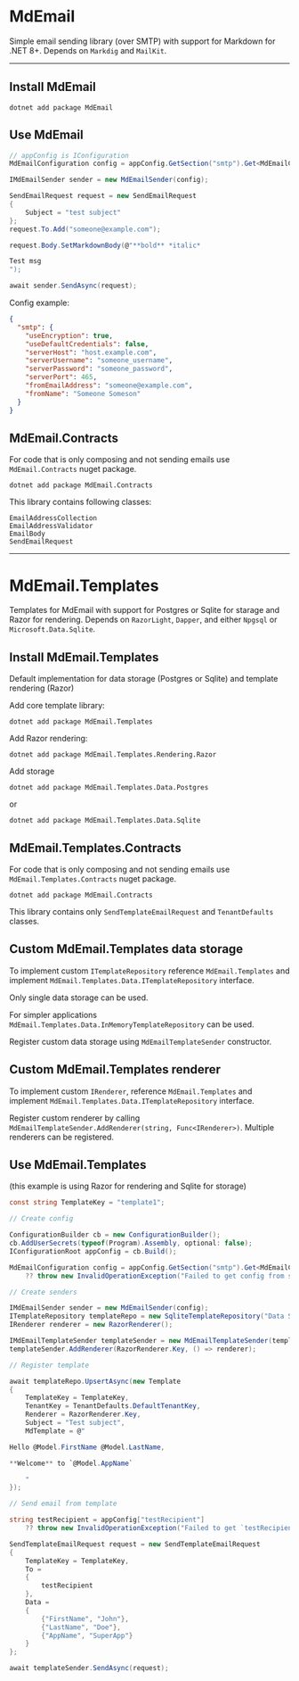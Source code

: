 # MdEmail

Simple email sending library (over SMTP) with support for Markdown for .NET 8+. Depends on `Markdig` and `MailKit`.

---

## Install MdEmail

```
dotnet add package MdEmail
```

## Use MdEmail

```csharp
// appConfig is IConfiguration
MdEmailConfiguration config = appConfig.GetSection("smtp").Get<MdEmailConfiguration>();

IMdEmailSender sender = new MdEmailSender(config);

SendEmailRequest request = new SendEmailRequest
{
    Subject = "test subject"
};
request.To.Add("someone@example.com");

request.Body.SetMarkdownBody(@"**bold** *italic*

Test msg
");

await sender.SendAsync(request);
```

Config example:
```json
{
  "smtp": {
    "useEncryption": true,
    "useDefaultCredentials": false,
    "serverHost": "host.example.com",
    "serverUsername": "someone_username",
    "serverPassword": "someone_password",
    "serverPort": 465,
    "fromEmailAddress": "someone@example.com",
    "fromName": "Someone Someson"
  }
}
```

## MdEmail.Contracts

For code that is only composing and not sending emails use `MdEmail.Contracts` nuget package.

```
dotnet add package MdEmail.Contracts
```

This library contains following classes:

```
EmailAddressCollection
EmailAddressValidator
EmailBody
SendEmailRequest
```

---

# MdEmail.Templates

Templates for MdEmail with support for Postgres or Sqlite for starage and Razor for rendering.
Depends on `RazorLight`, `Dapper`, and either `Npgsql` or `Microsoft.Data.Sqlite`.

## Install MdEmail.Templates

Default implementation for data storage (Postgres or Sqlite) and template rendering (Razor)

Add core template library:

```
dotnet add package MdEmail.Templates
```

Add Razor rendering:

```
dotnet add package MdEmail.Templates.Rendering.Razor
```

Add storage

```
dotnet add package MdEmail.Templates.Data.Postgres
```
or 
```
dotnet add package MdEmail.Templates.Data.Sqlite
```

## MdEmail.Templates.Contracts

For code that is only composing and not sending emails use `MdEmail.Templates.Contracts` nuget package.

```
dotnet add package MdEmail.Contracts
```

This library contains only `SendTemplateEmailRequest` and `TenantDefaults` classes.

## Custom MdEmail.Templates data storage

To implement custom `ITemplateRepository` reference `MdEmail.Templates` and implement `MdEmail.Templates.Data.ITemplateRepository` interface.

Only single data storage can be used.

For simpler applications `MdEmail.Templates.Data.InMemoryTemplateRepository` can be used.

Register custom data storage using `MdEmailTemplateSender` constructor.

## Custom MdEmail.Templates renderer

To implement custom `IRenderer`, reference `MdEmail.Templates` and implement `MdEmail.Templates.Data.ITemplateRepository` interface.

Register custom renderer by calling `MdEmailTemplateSender.AddRenderer(string, Func<IRenderer>)`.
Multiple renderers can be registered.

## Use MdEmail.Templates

(this example is using Razor for rendering and Sqlite for storage)

```csharp
const string TemplateKey = "template1";

// Create config

ConfigurationBuilder cb = new ConfigurationBuilder();
cb.AddUserSecrets(typeof(Program).Assembly, optional: false);
IConfigurationRoot appConfig = cb.Build();

MdEmailConfiguration config = appConfig.GetSection("smtp").Get<MdEmailConfiguration>()
    ?? throw new InvalidOperationException("Failed to get config from secrets");

// Create senders

IMdEmailSender sender = new MdEmailSender(config);
ITemplateRepository templateRepo = new SqliteTemplateRepository("Data Source=emailTemplates.sqlite");
IRenderer renderer = new RazorRenderer();

IMdEmailTemplateSender templateSender = new MdEmailTemplateSender(templateRepo, sender);
templateSender.AddRenderer(RazorRenderer.Key, () => renderer);

// Register template

await templateRepo.UpsertAsync(new Template
{
    TemplateKey = TemplateKey,
    TenantKey = TenantDefaults.DefaultTenantKey,
    Renderer = RazorRenderer.Key,
    Subject = "Test subject",
    MdTemplate = @"

Hello @Model.FirstName @Model.LastName,

**Welcome** to `@Model.AppName`

    "
});

// Send email from template

string testRecipient = appConfig["testRecipient"]
    ?? throw new InvalidOperationException("Failed to get `testRecipient` from user secrets");

SendTemplateEmailRequest request = new SendTemplateEmailRequest
{
    TemplateKey = TemplateKey,
    To =
    {
        testRecipient
    },
    Data =
    {
        {"FirstName", "John"},
        {"LastName", "Doe"},
        {"AppName", "SuperApp"}
    }
};

await templateSender.SendAsync(request);
```